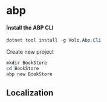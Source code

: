 # abp

#### Install the ABP CLI <a href="#install-the-abp-cli" id="install-the-abp-cli"></a>

```powershell
dotnet tool install -g Volo.Abp.Cli
```

Create new project

```powershell
mkdir BookStore
cd BookStore
abp new BookStore
```

## Localization

